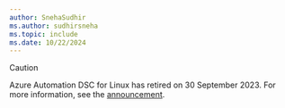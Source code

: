 ```yaml
---
author: SnehaSudhir
ms.author: sudhirsneha
ms.topic: include
ms.date: 10/22/2024
---
```


> [!CAUTION]
> Azure Automation DSC for Linux has retired on 30 September 2023. For more information, see the [announcement](https://azure.microsoft.com/updates/migrate-from-linux-dsc-extension-to-the-guest-configuration-feature-of-azure-policy-by-may-1-2025/#:~:text=The%20DSC%20extension%20for%20Linux%20machines%20in%20Azure%2C,no%20longer%20be%20supported%20after%2030%20September%202023.).